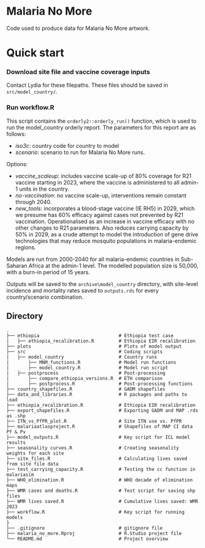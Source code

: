 # Malaria No More
Code used to produce data for Malaria No More artwork.


# Quick start

###  Download site file and vaccine coverage inputs
Contact Lydia for these filepaths. These files should be saved in `src/model_country/`.

###  Run workflow.R
This script contains the `orderly2::orderly_run()` function, which is used to run the model_country orderly report. The parameters for this report are as follows:

- *iso3c*: country code for country to model
- *scenario*: scenario to run for Malaria No More runs.

Options:
  * *vaccine_scaleup*: includes vaccine scale-up of 80% coverage for R21 vaccine starting in 2023, where the vaccine is administered to all admin-1 units in the country.
  * *no-vaccination*: no vaccine scale-up, interventions remain constant through 2040.
  * *new_tools*: incorporates a blood-stage vaccine (IE RH5) in 2029, which we presume has 60% efficacy against cases not prevented by R21 vaccination. Operationalised as an increase in vaccine efficacy with no other changes to R21 parameters.
    Also reduces carrying capacity by 50% in 2029, as a crude attempt to model the introduction of gene drive technologies that may reduce mosquito populations in malaria-endemic regions.


Models are run from 2000-2040 for all malaria-endemic countries in Sub-Saharan Africa at the admin-1 level. The modelled population size is 50,000, with a burn-in period of 15 years.

Outputs will be saved to the `archive\model_country` directory, with site-level incidence and mortality rates saved to `outputs.rds` for every country/scenario combination.


## Directory

```
.
├── ethiopia                             # Ethiopia test case
|   ├── ethiopia_recalibration.R         # Ethiopia EIR recalibration
├── plots                                # Plots of model output
├── src                                  # Coding scripts
|   ├── model_country                    # Country runs
|       ├── MNM_functions.R              # Model run functions
|       ├── model_country.R              # Model run script
|   ├── postprocess                      # Post-processing
|       ├── compare_ethiopia_versions.R  # ETH comparison
|       ├── postprocess.R                # Post-processing functions
├── country_shapefiles.R                 # GADM shapefiles
├── data_and_libraries.R                 # R packages and paths to load
├── ethiopia_recalibration.R             # Ethiopia EIR recalibration
├── export_shapefiles.R                  # Exporting GADM and MAP .rds as .shp
├── ITN_vs_PfPR_plot.R                   # Site ITN use vs. PfPR
├── malariaatlasproject.R                # Shapefiles of MAP CI data Pf & Pv
├── model_outputs.R                      # Key script for ICL model results
├── seasonality curves.R                 # Creating seasonality weights for each site
├── site_files.R                         # Calculating lives saved from site file data
├── test_carrying_capacity.R             # Testing the cc function in malariasim
├── WHO_elimination.R                    # WHO decade of elimination maps
├── WMR cases and deaths.R               # Test script for saving shp files
├── WMR lives saved.R                    # Cumulative lives saved: WMR 2023
├── workflow.R                           # Key script for running models
├
├── .gitignore                           # gitignore file
├── malaria_no_more.Rproj                # R.Studio project file
└── README.md                            # Project overview

```
